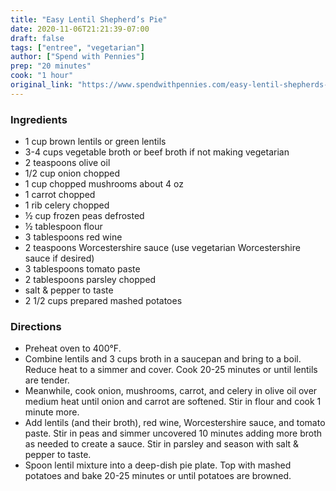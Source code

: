 ```yaml
---
title: "Easy Lentil Shepherd’s Pie"
date: 2020-11-06T21:21:39-07:00
draft: false
tags: ["entree", "vegetarian"]
author: ["Spend with Pennies"]
prep: "20 minutes"
cook: "1 hour"
original_link: "https://www.spendwithpennies.com/easy-lentil-shepherds-pie-vegetarian/#wprm-recipe-container-179900"
---
```


### Ingredients

- 1 cup brown lentils or green lentils
- 3-4 cups vegetable broth or beef broth if not making vegetarian
- 2 teaspoons olive oil
- 1/2 cup onion chopped
- 1 cup chopped mushrooms about 4 oz
- 1 carrot chopped
- 1 rib celery chopped
- ½ cup frozen peas defrosted
- ½ tablespoon flour
- 3 tablespoons red wine
- 2 teaspoons Worcestershire sauce (use vegetarian Worcestershire sauce if desired)
- 3 tablespoons tomato paste
- 2 tablespoons parsley chopped
- salt & pepper to taste
- 2 1/2 cups prepared mashed potatoes

### Directions

- Preheat oven to 400°F.
- Combine lentils and 3 cups broth in a saucepan and bring to a boil. Reduce heat to a simmer and cover. Cook 20-25 minutes or until lentils are tender.
- Meanwhile, cook onion, mushrooms, carrot, and celery in olive oil over medium heat until onion and carrot are softened. Stir in flour and cook 1 minute more.
- Add lentils (and their broth), red wine, Worcestershire sauce, and tomato paste. Stir in peas and simmer uncovered 10 minutes adding more broth as needed to create a sauce. Stir in parsley and season with salt & pepper to taste.
- Spoon lentil mixture into a deep-dish pie plate. Top with mashed potatoes and bake 20-25 minutes or until potatoes are browned.
